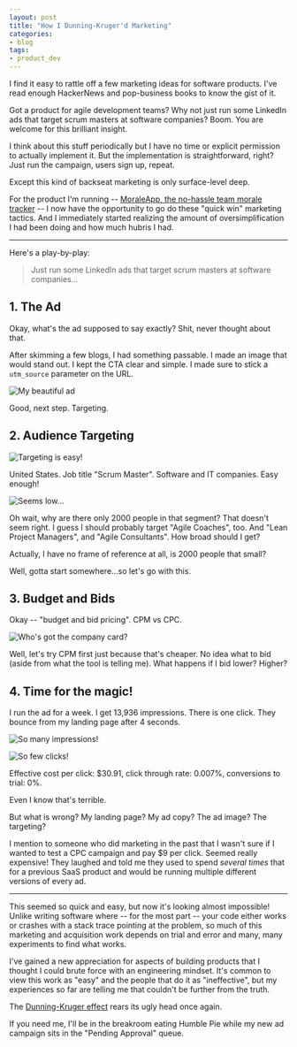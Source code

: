 ```yaml
---
layout: post
title: "How I Dunning-Kruger'd Marketing"
categories:
- blog
tags:
- product_dev
---
```


I find it easy to rattle off a few marketing ideas for software products. I've read enough HackerNews and pop-business books to know the gist of it. 

Got a product for agile development teams? Why not just run some LinkedIn ads that target scrum masters at software companies? Boom. You are welcome for this brilliant insight.

I think about this stuff periodically but I have no time or explicit permission to actually implement it. But the implementation is straightforward, right? Just run the campaign, users sign up, repeat.

Except this kind of backseat marketing is only surface-level deep.

For the product I'm running -- [MoraleApp, the no-hassle team morale tracker][morale] -- I now have the opportunity to go do these "quick win" marketing tactics. And I immediately started realizing the amount of oversimplification I had been doing and how much hubris I had.

---

Here's a play-by-play:

> Just run some LinkedIn ads that target scrum masters at software companies...

## 1. The Ad

Okay, what's the ad supposed to say exactly? Shit, never thought about that.

After skimming a few blogs, I had something passable. I made an image that would stand out. I kept the CTA clear and simple. I made sure to stick a `utm_source` parameter on the URL.

![My beautiful ad]({{site.url}}/static/morale-linkedin-ad.png)

Good, next step. Targeting.

## 2. Audience Targeting

![Targeting is easy!]({{site.url}}/static/morale-linkedin-targets.png)

United States. Job title "Scrum Master". Software and IT companies. Easy enough!

![Seems low...]({{site.url}}/static/morale-linkedin-audience.png)

Oh wait, why are there only 2000 people in that segment? That doesn't seem right. I guess I should probably target "Agile Coaches", too. And "Lean Project Managers", and "Agile Consultants". How broad should I get? 

Actually, I have no frame of reference at all, is 2000 people that small?

Well, gotta start somewhere...so let's go with this.

## 3. Budget and Bids

Okay -- "budget and bid pricing". CPM vs CPC.

![Who's got the company card?]({{site.url}}/static/morale-linkedin-budget.png)

Well, let's try CPM first just because that's cheaper. No idea what to bid (aside from what the tool is telling me). What happens if I bid lower? Higher?

## 4. Time for the magic!

I run the ad for a week. I get 13,936 impressions. There is one click. They bounce from my landing page after 4 seconds. 

![So many impressions!]({{site.url}}/static/morale-linkedin-impressions.png)

![So few clicks!]({{site.url}}/static/morale-linkedin-stats.png)

Effective cost per click: $30.91, click through rate: 0.007%, conversions to trial: 0%.

Even I know that's terrible.

But what is wrong? My landing page? My ad copy? The ad image? The targeting?

I mention to someone who did marketing in the past that I wasn't sure if I wanted to test a CPC campaign and pay $9 per click. Seemed really expensive! They laughed and told me they used to spend *several times* that for a previous SaaS product and would be running multiple different versions of every ad.

---

This seemed so quick and easy, but now it's looking almost impossible! Unlike writing software where -- for the most part -- your code either works or crashes with a stack trace pointing at the problem, so much of this marketing and acquisition work depends on trial and error and many, many experiments to find what works.

I've gained a new appreciation for aspects of building products that I thought I could brute force with an engineering mindset. It's common to view this work as "easy" and the people that do it as "ineffective", but my experiences so far are telling me that couldn't be further from the truth.

The [Dunning-Kruger effect][dk] rears its ugly head once again.

If you need me, I'll be in the breakroom eating Humble Pie while my new ad campaign sits in the "Pending Approval" queue.

[morale]: https://moraleapp.com/?utm_source=mdswanson
[dk]: https://en.wikipedia.org/wiki/Dunning%E2%80%93Kruger_effect